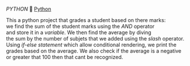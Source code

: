 *PYTHON* 🔗
[Python](https://example.com)


This a python project that grades a student based on there marks:   
we find the sum of the student marks using the *AND* operator  
and store it in a *variable*. We then find the average by diving   
the sum by the number of subjets that we added using the *slash* operator.   
Using *if-else statement* which allow conditional rendering, we print the  
grades based on the average. We also check if the average is a negative   
or greater that 100 then that cant be recognized.
